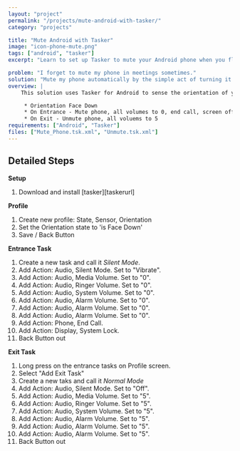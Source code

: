 ```yaml
---
layout: "project"
permalink: "/projects/mute-android-with-tasker/"
category: "projects"

title: "Mute Android with Tasker"
image: "icon-phone-mute.png"
tags: ["android", "tasker"]
excerpt: "Learn to set up Tasker to mute your Android phone when you flip it over."

problem: "I forget to mute my phone in meetings sometimes."
solution: "Mute my phone automatically by the simple act of turning it upside down on the table."
overview: |
    This solution uses Tasker for Android to sense the orientation of your phone and turn off the volume. Optionally, you can then create an exit task to return the phone to a more normal volume.

     * Orientation Face Down
     * On Entrance - Mute phone, all volumes to 0, end call, screen off
     * On Exit - Unmute phone, all voluems to 5
requirements: ["Android", "Tasker"]
files: ["Mute_Phone.tsk.xml", "Unmute.tsk.xml"]
---
```


Detailed Steps
--------------

**Setup**

 1. Download and install [tasker][taskerurl]

**Profile**

 1. Create new profile: State, Sensor, Orientation
 1. Set the Orientation state to 'is Face Down'
 1. Save / Back Button

**Entrance Task**

 1. Create a new task and call it *Silent Mode*.
 1. Add Action: Audio, Silent Mode. Set to "Vibrate".
 1. Add Action: Audio, Media Volume. Set to "0".
 1. Add Action: Audio, Ringer Volume. Set to "0".
 1. Add Action: Audio, System Volume. Set to "0".
 1. Add Action: Audio, Alarm Volume. Set to "0".
 1. Add Action: Audio, Alarm Volume. Set to "0".
 1. Add Action: Audio, Alarm Volume. Set to "0".
 1. Add Action: Phone, End Call.
 1. Add Action: Display, System Lock.
 1. Back Button out

**Exit Task**

 1. Long press on the entrance tasks on Profile screen.
 1. Select "Add Exit Task"
 1. Create a new taks and call it *Normal Mode*
 1. Add Action: Audio, Silent Mode. Set to "Off".
 1. Add Action: Audio, Media Volume. Set to "5".
 1. Add Action: Audio, Ringer Volume. Set to "5".
 1. Add Action: Audio, System Volume. Set to "5".
 1. Add Action: Audio, Alarm Volume. Set to "5".
 1. Add Action: Audio, Alarm Volume. Set to "5".
 1. Add Action: Audio, Alarm Volume. Set to "5".
 1. Back Button out
